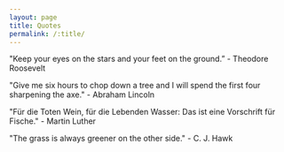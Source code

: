 ```yaml
---
layout: page
title: Quotes
permalink: /:title/
---
```


"Keep your eyes on the stars and your feet on the ground.” - Theodore Roosevelt

"Give me six hours to chop down a tree and I will spend the first four sharpening the axe." - Abraham Lincoln

"Für die Toten Wein, für die Lebenden Wasser: Das ist eine Vorschrift für Fische." - Martin Luther

"The grass is always greener on the other side." - C. J. Hawk
